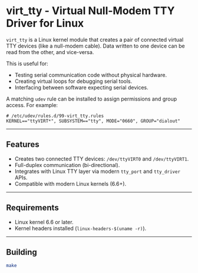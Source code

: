 # virt_tty - Virtual Null-Modem TTY Driver for Linux

`virt_tty` is a Linux kernel module that creates a pair of connected virtual TTY devices (like a null-modem cable). Data written to one device can be read from the other, and vice-versa.

This is useful for:
- Testing serial communication code without physical hardware.
- Creating virtual loops for debugging serial tools.
- Interfacing between software expecting serial devices.

A matching `udev` rule can be installed to assign permissions and group access. For example:

```udev
# /etc/udev/rules.d/99-virt_tty.rules
KERNEL=="ttyVIRT*", SUBSYSTEM=="tty", MODE="0660", GROUP="dialout"
```

---

## Features

- Creates two connected TTY devices: `/dev/ttyVIRT0` and `/dev/ttyVIRT1`.
- Full-duplex communication (bi-directional).
- Integrates with Linux TTY layer via modern `tty_port` and `tty_driver` APIs.
- Compatible with modern Linux kernels (6.6+).

---

## Requirements

- Linux kernel 6.6 or later.
- Kernel headers installed (`linux-headers-$(uname -r)`).

---

## Building

```bash
make
```
